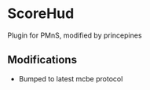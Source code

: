# ScoreHud
Plugin for PMnS, modified by princepines

## Modifications
- Bumped to latest mcbe protocol
